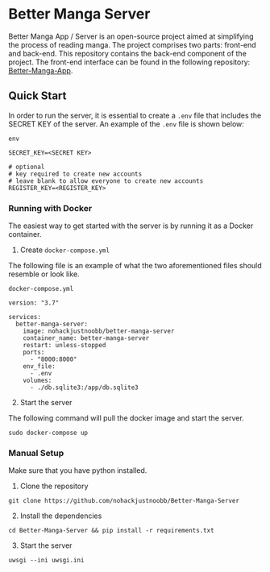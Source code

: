 # Better Manga Server

Better Manga App / Server is an open-source project aimed at simplifying the process of reading manga. The project comprises two parts: front-end and back-end. This repository contains the back-end component of the project. The front-end interface can be found in the following repository: [Better-Manga-App](https://github.com/nohackjustnoobb/Better-Manga-App).

## Quick Start

In order to run the server, it is essential to create a `.env` file that includes the SECRET KEY of the server. An example of the `.env` file is shown below:

`env`

```
SECRET_KEY=<SECRET KEY>

# optional
# key required to create new accounts
# leave blank to allow everyone to create new accounts
REGISTER_KEY=<REGISTER_KEY>
```

### Running with Docker

The easiest way to get started with the server is by running it as a Docker container.

1. Create `docker-compose.yml`

The following file is an example of what the two aforementioned files should resemble or look like.

`docker-compose.yml`

```
version: "3.7"

services:
  better-manga-server:
    image: nohackjustnoobb/better-manga-server
    container_name: better-manga-server
    restart: unless-stopped
    ports:
      - "8000:8000"
    env_file:
      - .env
    volumes:
      - ./db.sqlite3:/app/db.sqlite3
```

2. Start the server

The following command will pull the docker image and start the server.

```
sudo docker-compose up
```

### Manual Setup

Make sure that you have python installed.

1. Clone the repository

```
git clone https://github.com/nohackjustnoobb/Better-Manga-Server
```

2. Install the dependencies

```
cd Better-Manga-Server && pip install -r requirements.txt
```

3. Start the server

```
uwsgi --ini uwsgi.ini
```
